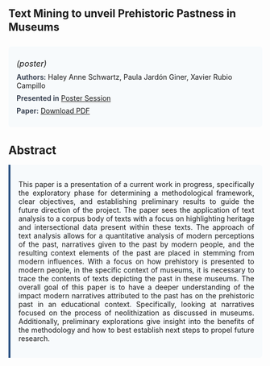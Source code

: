 
<style>    
    h2 {
        margin-top: 0;
        margin-bottom: 1.5rem;
        line-height: 1.3;
    }
    
    h3 {
        margin-top: 2rem;
        margin-bottom: 1rem;
        font-size: 1.4rem;
        font-weight:bold;
    }
    
    .metadata {
        background-color: #f7fafc;
        padding: 1rem;
        border-radius: 6px;
        margin-bottom: 2rem;
    }
    
    .metadata p {
        margin: 0.5rem 0;
    }
    
    .abstract {
        text-align: justify;
        padding: 1rem;
        background-color: #f7fafc;
        border-left: 4px solid #2c5282;
        border-radius: 0 6px 6px 0;
    }
    
    strong {
        color: #2d3748;
        font-weight: 600;
    }
</style>
<main role="main">
<h2>Text Mining to unveil Prehistoric Pastness in Museums</h2>

<section class="metadata">
<p style='font-size:1rem'><i>(poster)</i></p>
<p><strong>Authors:</strong> Haley Anne Schwartz, Paula Jardón Giner, Xavier Rubio Campillo</p>
<p><strong>Presented in</strong> <a href='/programme/#postersession'>Poster Session</a></p>
<p><strong>Paper:</strong> <a href="https://ceur-ws.org/Vol-3558/paper99.pdf">Download PDF</a></p>
</section>

<section>
<h3>Abstract</h3>
<div class="abstract">
<p>This paper is a presentation of a current work in progress, specifically the exploratory phase for determining a methodological framework, clear objectives, and establishing preliminary results to guide the future direction of the project. The paper sees the application of text analysis to a corpus body of texts with a focus on highlighting heritage and intersectional data present within these texts. The approach of text analysis allows for a quantitative analysis of modern perceptions of the past, narratives given to the past by modern people, and the resulting context elements of the past are placed in stemming from modern influences. With a focus on how prehistory is presented to modern people, in the specific context of museums, it is necessary to trace the contents of texts depicting the past in these museums. The overall goal of this paper is to have a deeper understanding of the impact modern narratives attributed to the past has on the prehistoric past in an educational context. Specifically, looking at narratives focused on the process of neolithization as discussed in museums. Additionally, preliminary explorations give insight into the benefits of the methodology and how to best establish next steps to propel future research.</p>
</div>
</section>
</main>